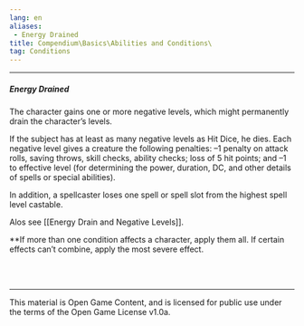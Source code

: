 ```yaml
---
lang: en
aliases:
 - Energy Drained
title: Compendium\Basics\Abilities and Conditions\
tag: Conditions
---
```


---
##### Energy Drained

The character gains one or more negative levels, which might permanently drain the character’s levels. 

If the subject has at least as many negative levels as Hit Dice, he dies. Each negative level gives a creature the following penalties: –1 penalty on attack rolls, saving throws, skill checks, ability checks; loss of 5 hit points; and –1 to effective level (for determining the power, duration, DC, and other details of spells or special abilities). 

In addition, a spellcaster loses one spell or spell slot from the highest spell level castable.

Alos see [[Energy Drain and Negative Levels]].

**If more than one condition affects a character, apply them all. If certain effects can’t combine, apply the most severe effect.

<br><br>

---

This material is Open Game Content, and is licensed for public use under the terms of the Open Game License v1.0a.
